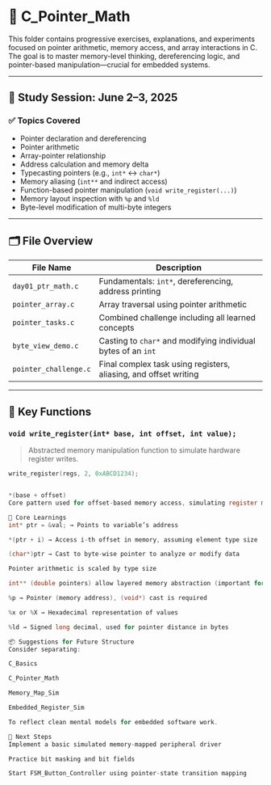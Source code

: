 # 🧠 C_Pointer_Math

This folder contains progressive exercises, explanations, and experiments focused on pointer arithmetic, memory access, and array interactions in C. The goal is to master memory-level thinking, dereferencing logic, and pointer-based manipulation—crucial for embedded systems.

---

## 📅 Study Session: June 2–3, 2025

### ✅ Topics Covered
- Pointer declaration and dereferencing
- Pointer arithmetic
- Array-pointer relationship
- Address calculation and memory delta
- Typecasting pointers (e.g., `int*` ↔ `char*`)
- Memory aliasing (`int**` and indirect access)
- Function-based pointer manipulation (`void write_register(...)`)
- Memory layout inspection with `%p` and `%ld`
- Byte-level modification of multi-byte integers

---

## 🗂 File Overview

| File Name              | Description                                                       |
|------------------------|-------------------------------------------------------------------|
| `day01_ptr_math.c`     | Fundamentals: `int*`, dereferencing, address printing             |
| `pointer_array.c`      | Array traversal using pointer arithmetic                          |
| `pointer_tasks.c`      | Combined challenge including all learned concepts                 |
| `byte_view_demo.c`     | Casting to `char*` and modifying individual bytes of an `int`     |
| `pointer_challenge.c`  | Final complex task using registers, aliasing, and offset writing  |

---

## 🔧 Key Functions

### `void write_register(int* base, int offset, int value);`
> Abstracted memory manipulation function to simulate hardware register writes.

```c
write_register(regs, 2, 0xABCD1234);


*(base + offset)
Core pattern used for offset-based memory access, simulating register maps.

🧠 Core Learnings
int* ptr = &val; → Points to variable’s address

*(ptr + i) → Access i-th offset in memory, assuming element type size

(char*)ptr → Cast to byte-wise pointer to analyze or modify data

Pointer arithmetic is scaled by type size

int** (double pointers) allow layered memory abstraction (important for RTOS and drivers)

%p → Pointer (memory address), (void*) cast is required

%x or %X → Hexadecimal representation of values

%ld → Signed long decimal, used for pointer distance in bytes

📦 Suggestions for Future Structure
Consider separating:

C_Basics

C_Pointer_Math

Memory_Map_Sim

Embedded_Register_Sim

To reflect clean mental models for embedded software work.

🚀 Next Steps
Implement a basic simulated memory-mapped peripheral driver

Practice bit masking and bit fields

Start FSM_Button_Controller using pointer-state transition mapping